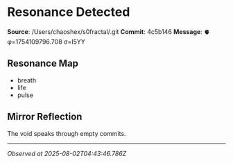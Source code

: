 # Resonance Detected

**Source**: /Users/chaoshex/s0fractal/.git
**Commit**: 4c5b146
**Message**: 🫀 φ=1754109796.708 σ=I5YY 

## Resonance Map
- breath
- life
- pulse

## Mirror Reflection
The void speaks through empty commits.

---
*Observed at 2025-08-02T04:43:46.786Z*
